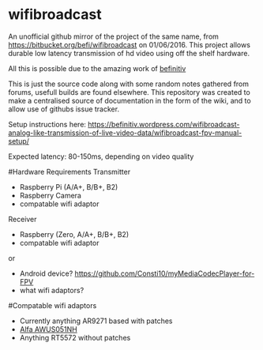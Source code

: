 # wifibroadcast
An unofficial github mirror of the project of the same name, from https://bitbucket.org/befi/wifibroadcast on 01/06/2016.
This project allows durable low latency transmission of hd video using off the shelf hardware.

All this is possible due to the amazing work of [befinitiv](https://befinitiv.wordpress.com/)

This is just the source code along with some random notes gathered from forums, usefull builds are found elsewhere. This repository was created to make a centralised source of documentation in the form of the wiki, and to allow use of githubs issue tracker.

Setup instructions here: https://befinitiv.wordpress.com/wifibroadcast-analog-like-transmission-of-live-video-data/wifibroadcast-fpv-manual-setup/

Expected latency: 80-150ms, depending on video quality


#Hardware Requirements
Transmitter
- Raspberry Pi (A/A+, B/B+, B2)
- Raspberry Camera
- compatable wifi adaptor

Receiver 
- Raspberry (Zero, A/A+, B/B+, B2)
- compatable wifi adaptor

or

- Android device? https://github.com/Consti10/myMediaCodecPlayer-for-FPV
- what wifi adaptors?

#Compatable wifi adaptors
 - Currently anything AR9271 based with patches
 - [Alfa AWUS051NH](https://wikidevi.com/wiki/ALFA_Network_AWUS051NH)
 - Anything RT5572 without patches
